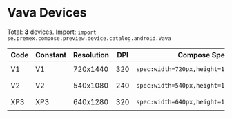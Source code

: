 # Vava Devices

Total: **3** devices. Import: `import se.premex.compose.preview.device.catalog.android.Vava`

| Code | Constant | Resolution | DPI | Compose Spec | Preview Usage |
|------|----------|------------|-----|-------------|---------------|
| V1 | V1 | 720x1440 | 320 | `spec:width=720px,height=1440px,dpi=320` | `@Preview(device = Vava.V1)` |
| V2 | V2 | 540x1080 | 240 | `spec:width=540px,height=1080px,dpi=240` | `@Preview(device = Vava.V2)` |
| XP3 | XP3 | 640x1280 | 320 | `spec:width=640px,height=1280px,dpi=320` | `@Preview(device = Vava.XP3)` |

<!-- Generated automatically. Do not edit manually. -->
